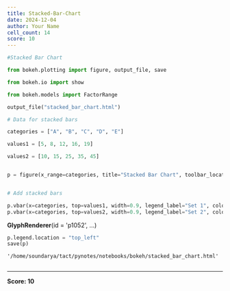 ```yaml
---
title: Stacked-Bar-Chart
date: 2024-12-04
author: Your Name
cell_count: 14
score: 10
---
```


```python
#Stacked Bar Chart
```


```python
from bokeh.plotting import figure, output_file, save

```


```python
from bokeh.io import show

```


```python
from bokeh.models import FactorRange

```


```python
output_file("stacked_bar_chart.html")

```


```python
# Data for stacked bars

```


```python
categories = ["A", "B", "C", "D", "E"]

```


```python
values1 = [5, 8, 12, 16, 19]


```


```python
values2 = [10, 15, 25, 35, 45]

```


```python

p = figure(x_range=categories, title="Stacked Bar Chart", toolbar_location=None)

```


```python

# Add stacked bars

```


```python
p.vbar(x=categories, top=values1, width=0.9, legend_label="Set 1", color="blue")
p.vbar(x=categories, top=values2, width=0.9, legend_label="Set 2", color="green", bottom=values1)

```




<div style="display: table;"><div style="display: table-row;"><div style="display: table-cell;"><b title="bokeh.models.renderers.glyph_renderer.GlyphRenderer">GlyphRenderer</b>(</div><div style="display: table-cell;">id&nbsp;=&nbsp;'p1052', <span id="p1057" style="cursor: pointer;">&hellip;)</span></div></div><div class="p1056" style="display: none;"><div style="display: table-cell;"></div><div style="display: table-cell;">context_menu&nbsp;=&nbsp;None,</div></div><div class="p1056" style="display: none;"><div style="display: table-cell;"></div><div style="display: table-cell;">coordinates&nbsp;=&nbsp;None,</div></div><div class="p1056" style="display: none;"><div style="display: table-cell;"></div><div style="display: table-cell;">data_source&nbsp;=&nbsp;ColumnDataSource(id='p1046', ...),</div></div><div class="p1056" style="display: none;"><div style="display: table-cell;"></div><div style="display: table-cell;">glyph&nbsp;=&nbsp;VBar(id='p1049', ...),</div></div><div class="p1056" style="display: none;"><div style="display: table-cell;"></div><div style="display: table-cell;">group&nbsp;=&nbsp;None,</div></div><div class="p1056" style="display: none;"><div style="display: table-cell;"></div><div style="display: table-cell;">hover_glyph&nbsp;=&nbsp;None,</div></div><div class="p1056" style="display: none;"><div style="display: table-cell;"></div><div style="display: table-cell;">js_event_callbacks&nbsp;=&nbsp;{},</div></div><div class="p1056" style="display: none;"><div style="display: table-cell;"></div><div style="display: table-cell;">js_property_callbacks&nbsp;=&nbsp;{},</div></div><div class="p1056" style="display: none;"><div style="display: table-cell;"></div><div style="display: table-cell;">level&nbsp;=&nbsp;'glyph',</div></div><div class="p1056" style="display: none;"><div style="display: table-cell;"></div><div style="display: table-cell;">muted&nbsp;=&nbsp;False,</div></div><div class="p1056" style="display: none;"><div style="display: table-cell;"></div><div style="display: table-cell;">muted_glyph&nbsp;=&nbsp;VBar(id='p1051', ...),</div></div><div class="p1056" style="display: none;"><div style="display: table-cell;"></div><div style="display: table-cell;">name&nbsp;=&nbsp;None,</div></div><div class="p1056" style="display: none;"><div style="display: table-cell;"></div><div style="display: table-cell;">nonselection_glyph&nbsp;=&nbsp;VBar(id='p1050', ...),</div></div><div class="p1056" style="display: none;"><div style="display: table-cell;"></div><div style="display: table-cell;">propagate_hover&nbsp;=&nbsp;False,</div></div><div class="p1056" style="display: none;"><div style="display: table-cell;"></div><div style="display: table-cell;">selection_glyph&nbsp;=&nbsp;'auto',</div></div><div class="p1056" style="display: none;"><div style="display: table-cell;"></div><div style="display: table-cell;">subscribed_events&nbsp;=&nbsp;PropertyValueSet(),</div></div><div class="p1056" style="display: none;"><div style="display: table-cell;"></div><div style="display: table-cell;">syncable&nbsp;=&nbsp;True,</div></div><div class="p1056" style="display: none;"><div style="display: table-cell;"></div><div style="display: table-cell;">tags&nbsp;=&nbsp;[],</div></div><div class="p1056" style="display: none;"><div style="display: table-cell;"></div><div style="display: table-cell;">view&nbsp;=&nbsp;CDSView(id='p1053', ...),</div></div><div class="p1056" style="display: none;"><div style="display: table-cell;"></div><div style="display: table-cell;">visible&nbsp;=&nbsp;True,</div></div><div class="p1056" style="display: none;"><div style="display: table-cell;"></div><div style="display: table-cell;">x_range_name&nbsp;=&nbsp;'default',</div></div><div class="p1056" style="display: none;"><div style="display: table-cell;"></div><div style="display: table-cell;">y_range_name&nbsp;=&nbsp;'default')</div></div></div>
<script>
(function() {
  let expanded = false;
  const ellipsis = document.getElementById("p1057");
  ellipsis.addEventListener("click", function() {
    const rows = document.getElementsByClassName("p1056");
    for (let i = 0; i < rows.length; i++) {
      const el = rows[i];
      el.style.display = expanded ? "none" : "table-row";
    }
    ellipsis.innerHTML = expanded ? "&hellip;)" : "&lsaquo;&lsaquo;&lsaquo;";
    expanded = !expanded;
  });
})();
</script>





```python
p.legend.location = "top_left"
save(p)
```




    '/home/soundarya/tact/pynotes/notebooks/bokeh/stacked_bar_chart.html'




```python

```


---
**Score: 10**
